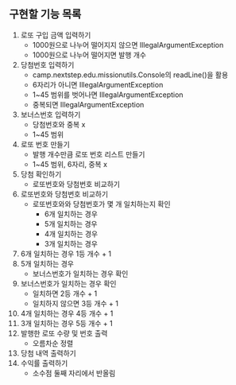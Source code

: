 ## 구현할 기능 목록
1. 로또 구입 금액 입력하기
   - 1000원으로 나누어 떨어지지 않으면 IllegalArgumentException
   - 1000원으로 나누어 떨어지면 발행 개수
2. 당첨번호 입력하기
   - camp.nextstep.edu.missionutils.Console의 readLine()을 활용
   - 6자리가 아니면 IllegalArgumentException
   - 1~45 범위를 벗어나면 IllegalArgumentException
   - 중복되면 IllegalArgumentException
3. 보너스번호 입력하기
   - 당첨번호와 중복 x
   - 1~45 범위
4. 로또 번호 만들기
   - 발행 개수만큼 로또 번호 리스트 만들기
   - 1~45 범위, 6자리, 중복 x
5. 당첨 확인하기
    - 로또번호와 당첨번호 비교하기
6. 로또번호와 당첨번호 비교하기
   - 로또번호와와 당첨번호가 몇 개 일치하는지 확인
     - 6개 일치하는 경우 
     - 5개 일치하는 경우
     - 4개 일치하는 경우
     - 3개 일치하는 경우 
7. 6개 일치하는 경우 1등 개수 + 1
8. 5개 일치하는 경우
    - 보너스번호가 일치하는 경우 확인
9. 보너스번호가 일치하는 경우 확인
   - 일치하면 2등 개수 + 1
   - 일치하지 않으면 3등 개수 + 1
10. 4개 일치하는 경우 4등 개수 + 1
11. 3개 일치하는 경우 5등 개수 + 1
12. 발행한 로또 수량 및 번호 출력
    - 오름차순 정렬
13. 당첨 내역 출력하기
14. 수익률 출력하기
    - 소수점 둘째 자리에서 반올림